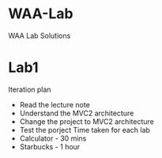 # WAA-Lab
WAA Lab Solutions

# Lab1
Iteration plan 
 - Read the lecture note
 - Understand the MVC2 architecture
 - Change the project to MVC2 architecture
 - Test the porject
Time taken for each lab
 - Calculator - 30 mins
 - Starbucks - 1 hour
